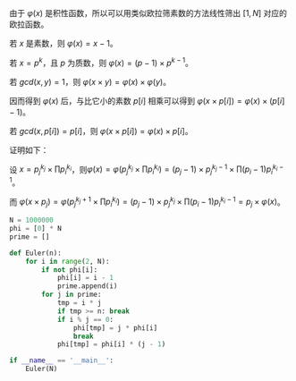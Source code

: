 由于 $\varphi(x)$ 是积性函数，所以可以用类似欧拉筛素数的方法线性筛出 $[1,N]$ 对应的欧拉函数。

若 $x$ 是素数，则 $\varphi(x)=x-1$。

若 $x=p^k$，且  $p$ 为质数，则 $\varphi(x)=(p-1)\times p^{k-1}$。

若 $gcd(x,y)=1$，则 $\varphi(x\times y)=\varphi(x)\times\varphi(y)$。

因而得到 $\varphi(x)$ 后，与比它小的素数 $p[i]$ 相乘可以得到 $\varphi(x\times p[i]) = \varphi(x)\times (p[i] - 1)$。

若 $gcd(x, p[i]) = p[i]$，则 $\varphi(x\times p[i])=\varphi(x)\times p[i]$。

证明如下：

设 $x=p_j^{k_j}\times\prod\limits{p_i^{k_i}}$，则$\varphi(x)=\varphi(p_j^{k_j}\times\prod\limits{p_i^{k_i}})=(p_j-1)\times p_j^{k_j-1}\times \prod\limits{(p_i-1)p_i^{k_i-1}}$。

而 $\varphi(x\times p_j)=\varphi(p_j^{k_j+1}\times\prod\limits{p_i^{k_i}})=(p_j-1)\times p_j^{k_j}\times \prod\limits{(p_i-1)p_i^{k_i-1}}=p_j\times \varphi(x)$。

```python
N = 1000000
phi = [0] * N
prime = []

def Euler(n):
	for i in range(2, N):
		if not phi[i]:
			phi[i] = i - 1
			prime.append(i)
		for j in prime:
			tmp = i * j
			if tmp >= n: break
			if i % j == 0:
				phi[tmp] = j * phi[i]
				break
			phi[tmp] = phi[i] * (j - 1)

if __name__ == '__main__':
	Euler(N)
```